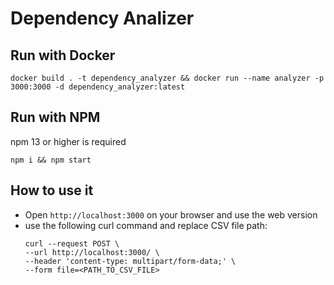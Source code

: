 
# Dependency Analizer

## Run with Docker

```
docker build . -t dependency_analyzer && docker run --name analyzer -p 3000:3000 -d dependency_analyzer:latest
```

## Run with NPM

npm 13 or higher is required 

```
npm i && npm start
```

## How to use it

- Open `http://localhost:3000` on your browser and use the web version
- use the following curl command and replace CSV file path: 
	```
	curl --request POST \
	--url http://localhost:3000/ \
	--header 'content-type: multipart/form-data;' \
	--form file=<PATH_TO_CSV_FILE>
	```

